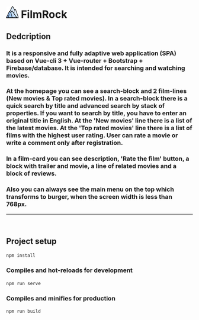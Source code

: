 # ![FR](/dist/favic.png) FilmRock

## Dedcription

### **It is a responsive and fully adaptive web application (SPA) based on Vue-cli 3 + Vue-router + Bootstrap + Firebase/database. It is intended for searching and watching movies.**
### **At the homepage you can see a search-block and 2 film-lines (New movies & Top rated movies). In a search-block there is a quick search by title and advanced search by stack of properties. If you want to search by title, you have to enter an original title in English. At the 'New movies' line there is a list of the latest movies. At the 'Top rated movies' line there is a list of films with the highest user rating. User can rate a movie or write a comment only after registration.**
### **In a film-card you can see description, 'Rate the film' button, a block with trailer and movie, a line of related movies and a block of reviews.**
### **Also you can always see the main menu on the top which transforms to  burger, when the screen width is less than 768px.**

***
<br/>

## Project setup
```
npm install
```

### Compiles and hot-reloads for development
```
npm run serve
```

### Compiles and minifies for production
```
npm run build
```